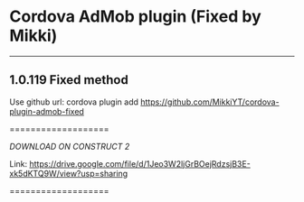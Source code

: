 Cordova AdMob plugin (Fixed by Mikki)
===================
------------------------------------------------------------------------------------------   
1.0.119
    Fixed method
------------------------------------------------------------------------------------------    

Use github url: cordova plugin add https://github.com/MikkiYT/cordova-plugin-admob-fixed

===================

*DOWNLOAD ON CONSTRUCT 2*

Link: https://drive.google.com/file/d/1Jeo3W2ljGrBOejRdzsjB3E-xk5dKTQ9W/view?usp=sharing

===================
